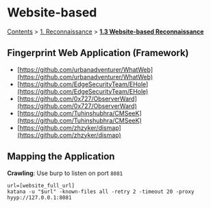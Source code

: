 # Website-based

[Contents](../readme/contents/) > [1. Reconnaissance](../readme/contents/reconnaissance.md) > [**1.3 Website-based Reconnaissance**](website-based.md)

## Fingerprint Web Application (Framework) <a href="#fingerprint-web-application-framework" id="fingerprint-web-application-framework"></a>

* [https://github.com/urbanadventurer/WhatWeb](https://github.com/urbanadventurer/WhatWeb)
* [https://github.com/EdgeSecurityTeam/EHole](https://github.com/EdgeSecurityTeam/EHole)
* [https://github.com/0x727/ObserverWard](https://github.com/0x727/ObserverWard)
* [https://github.com/Tuhinshubhra/CMSeeK](https://github.com/Tuhinshubhra/CMSeeK)
* [https://github.com/zhzyker/dismap](https://github.com/zhzyker/dismap)

## Mapping the Application

**Crawling**: Use burp to listen on port `8081`

```
url=[website_full_url]
katana -u "$url" -known-files all -retry 2 -timeout 20 -proxy hyyp://127.0.0.1:8081
```
